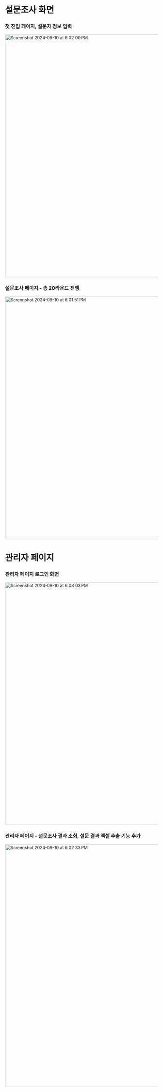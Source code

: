# 설문조사 화면
### 첫 진입 페이지, 설문자 정보 입력
<img width="800" alt="Screenshot 2024-09-10 at 6 02 00 PM" src="https://github.com/user-attachments/assets/779ed599-1470-4dbc-af61-d61b65f19caf">

### 설문조사 페이지 - 총 20라운드 진행
<img width="800" alt="Screenshot 2024-09-10 at 6 01 51 PM" src="https://github.com/user-attachments/assets/9614dd8d-9015-454b-8da8-d497f1cc19c4">

# 관리자 페이지
### 관리자 페이지 로그인 화면
<img width="800" alt="Screenshot 2024-09-10 at 6 08 03 PM" src="https://github.com/user-attachments/assets/18030b38-5d35-456c-8591-32b0caf00471">

### 관리자 페이지 - 설문조사 결과 조회, 설문 결과 엑셀 추출 기능 추가
<img width="800" alt="Screenshot 2024-09-10 at 6 02 33 PM" src="https://github.com/user-attachments/assets/7197f7f3-70b3-4eb8-9b3a-39ba0824907b">


